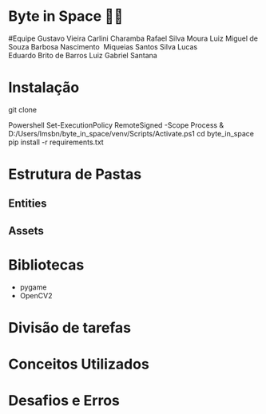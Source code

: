 # Byte in Space 🚀💫

#Equipe
Gustavo Vieira Carlini Charamba <gvcc2>
Rafael Silva Moura <rsm7>
Luiz Miguel de Souza Barbosa Nascimento <lmsbn>
Miqueias Santos Silva <mss14>
Lucas Eduardo Brito de Barros <lbbs7>
Luiz Gabriel Santana <lgss>


# Instalação 

git clone 

Powershell
Set-ExecutionPolicy RemoteSigned -Scope Process
& D:/Users/lmsbn/byte_in_space/venv/Scripts/Activate.ps1
cd byte_in_space
pip install -r requirements.txt

# Estrutura de Pastas

## Entities
## Assets

# Bibliotecas
- pygame
- OpenCV2

# Divisão de tarefas

# Conceitos Utilizados

# Desafios e Erros


